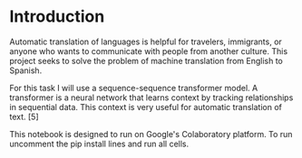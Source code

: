# Introduction
Automatic translation of languages is helpful for travelers, immigrants, or anyone who wants to communicate with people from another culture. This project seeks to solve the problem of machine translation from English to Spanish.

For this task I will use a sequence-sequence transformer model. A transformer is a neural network that learns context by tracking relationships in sequential data. This context is very useful for automatic translation of text. [5]

This notebook is designed to run on Google's Colaboratory platform. To run uncomment the pip install lines and run all cells.
